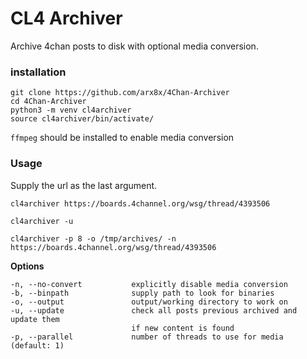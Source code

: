 # **CL4 Archiver**
Archive 4chan posts to disk with optional media conversion.

### **installation**

```
git clone https://github.com/arx8x/4Chan-Archiver
cd 4Chan-Archiver
python3 -m venv cl4archiver
source cl4archiver/bin/activate/
```
`ffmpeg` should be installed to enable media conversion

### **Usage**

Supply the url as the last argument.

`cl4archiver https://boards.4channel.org/wsg/thread/4393506`

`cl4archiver -u` 

`cl4archiver -p 8 -o /tmp/archives/ -n https://boards.4channel.org/wsg/thread/4393506`

**Options**
```
-n, --no-convert           explicitly disable media conversion  
-b, --binpath              supply path to look for binaries
-o, --output               output/working directory to work on
-u, --update               check all posts previous archived and update them
                           if new content is found
-p, --parallel             number of threads to use for media (default: 1)

```
